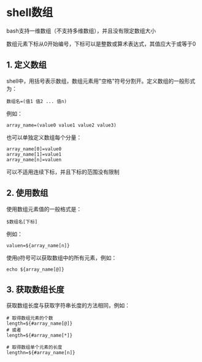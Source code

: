 # shell数组

bash支持一维数组（不支持多维数组），并且没有限定数组大小

数组元素下标从0开始编号，下标可以是整数或算术表达式，其值应大于或等于0

## 1. 定义数组

shell中，用括号表示数组，数组元素用"空格"符号分割开。定义数组的一般形式为：

```
数组名=(值1 值2 ... 值n)
```

例如：

```
array_name=(value0 value1 value2 value3)
```

也可以单独定义数组每个分量：

```
array_name[0]=value0
array_name[1]=value1
array_name[n]=valuen
```

可以不适用连续下标，并且下标的范围没有限制

## 2. 使用数组

使用数组元素值的一般格式是：

```
$数组名[下标]
```

例如：

```
valuen=${array_name[n]}
```

使用`@`符号可以获取数组中的所有元素，例如：

```
echo ${array_name[@]}
```

## 3. 获取数组长度

获取数组长度与获取字符串长度的方法相同，例如：

```
# 取得数组元素的个数
length=${#array_name[@]}
# 或者
length=${#array_name[*]}

# 取得数组单个元素的长度
lengthn=${#array_name[n]}
```
